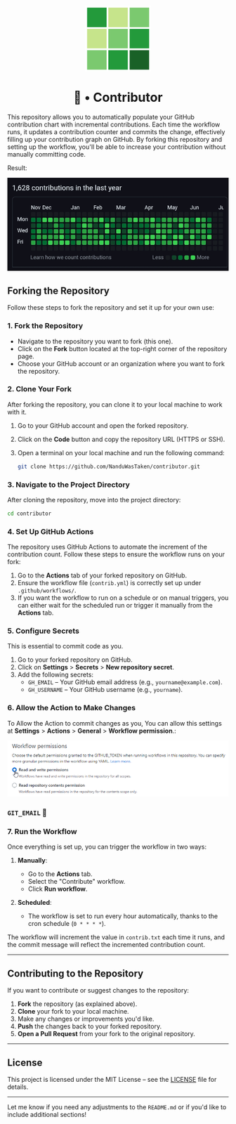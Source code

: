 <p align="center">
  <img width="150px" src="./images/cover.png">
</p>
<h1 align="center">👾 • Contributor</h1>

This repository allows you to automatically populate your GitHub contribution chart with incremental contributions. Each time the workflow runs, it updates a contribution counter and commits the change, effectively filling up your contribution graph on GitHub.
By forking this repository and setting up the workflow, you'll be able to increase your contribution without manually committing code.

Result:
<p align="center">
  <img width="" src="./images/you.jpeg">
</p>


## Forking the Repository

Follow these steps to fork the repository and set it up for your own use:

### 1. **Fork the Repository**

- Navigate to the repository you want to fork (this one).
- Click on the **Fork** button located at the top-right corner of the repository page.
- Choose your GitHub account or an organization where you want to fork the repository.

### 2. **Clone Your Fork**

After forking the repository, you can clone it to your local machine to work with it.

1. Go to your GitHub account and open the forked repository.
2. Click on the **Code** button and copy the repository URL (HTTPS or SSH).
3. Open a terminal on your local machine and run the following command:

   ```bash
   git clone https://github.com/NanduWasTaken/contributor.git
   ```


### 3. **Navigate to the Project Directory**

After cloning the repository, move into the project directory:

```bash
cd contributor
```

### 4. **Set Up GitHub Actions**

The repository uses GitHub Actions to automate the increment of the contribution count. Follow these steps to ensure the workflow runs on your fork:

1. Go to the **Actions** tab of your forked repository on GitHub.
2. Ensure the workflow file (`contrib.yml`) is correctly set up under `.github/workflows/`.
3. If you want the workflow to run on a schedule or on manual triggers, you can either wait for the scheduled run or trigger it manually from the **Actions** tab.

### 5. **Configure Secrets**

This is essential to commit code as you.

1. Go to your forked repository on GitHub.
2. Click on **Settings** > **Secrets** > **New repository secret**.
3. Add the following secrets:
   - `GH_EMAIL` – Your GitHub email address (e.g., `yourname@example.com`).
   - `GH_USERNAME` – Your GitHub username (e.g., `yourname`).

### 6. **Allow the Action to Make Changes**

To Allow the Action to commit changes as you, You can allow this settings at **Settings** > **Actions** > **General** > **Workflow permission**.:

![](./images/perm.png)

### `GIT_EMAIL` 📧

### 7. **Run the Workflow**

Once everything is set up, you can trigger the workflow in two ways:

1. **Manually**:
   - Go to the **Actions** tab.
   - Select the "Contribute" workflow.
   - Click **Run workflow**.

2. **Scheduled**:
   - The workflow is set to run every hour automatically, thanks to the cron schedule (`0 * * * *`).

The workflow will increment the value in `contrib.txt` each time it runs, and the commit message will reflect the incremented contribution count.

---

## Contributing to the Repository

If you want to contribute or suggest changes to the repository:

1. **Fork** the repository (as explained above).
2. **Clone** your fork to your local machine.
3. Make any changes or improvements you'd like.
4. **Push** the changes back to your forked repository.
5. **Open a Pull Request** from your fork to the original repository.

---

## License

This project is licensed under the MIT License – see the [LICENSE](LICENSE) file for details.

---

Let me know if you need any adjustments to the `README.md` or if you'd like to include additional sections!
